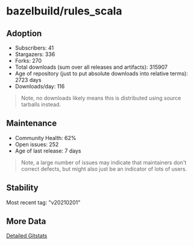 # bazelbuild/rules_scala

## Adoption

- Subscribers: 41
- Stargazers: 336
- Forks: 270
- Total downloads (sum over all releases and artifacts): 315907
- Age of repository (just to put absolute downloads into relative terms): 2723 days
- Downloads/day: 116

> Note, no downloads likely means this is distributed using source tarballs instead.

## Maintenance

- Community Health: 62%
- Open issues: 252
- Age of last release: 7 days

> Note, a large number of issues may indicate that maintainers don't correct defects, but might also
> just be an indicator of lots of users.

## Stability

Most recent tag: "v20210201"

## More Data

[Detailed Gitstats](/bazel-catalog/gitstats/bazelbuild/rules_scala)

